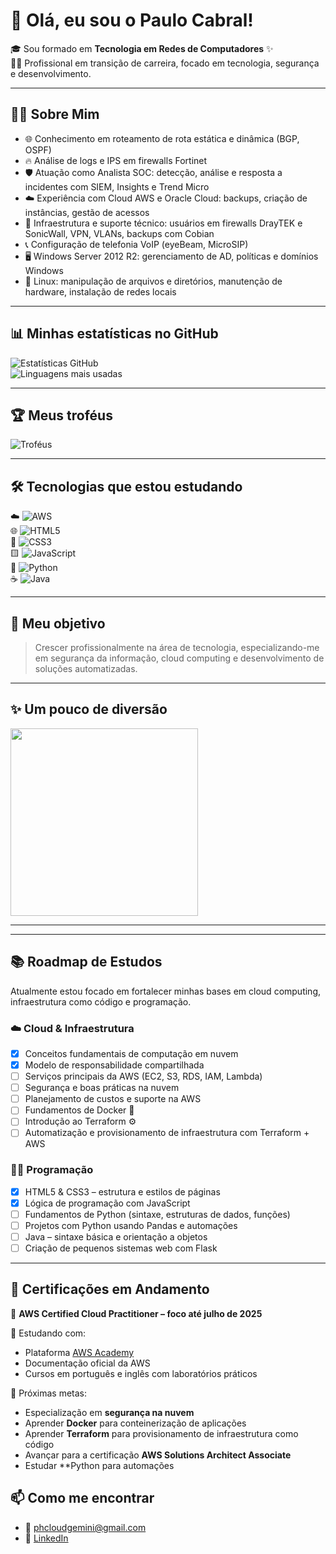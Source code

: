 # 👋 Olá, eu sou o Paulo Cabral!

🎓 Sou formado em **Tecnologia em Redes de Computadores** ✨  
🥷🚀 Profissional em transição de carreira, focado em tecnologia, segurança e desenvolvimento.

---

## 👨‍💻 Sobre Mim

- 🌐 Conhecimento em roteamento de rota estática e dinâmica (BGP, OSPF)  
- 🔥 Análise de logs e IPS em firewalls Fortinet  
- 🛡️ Atuação como Analista SOC: detecção, análise e resposta a incidentes com SIEM, Insights e Trend Micro  
- ☁️ Experiência com Cloud AWS e Oracle Cloud: backups, criação de instâncias, gestão de acessos  
- 🔧 Infraestrutura e suporte técnico: usuários em firewalls DrayTEK e SonicWall, VPN, VLANs, backups com Cobian  
- 📞 Configuração de telefonia VoIP (eyeBeam, MicroSIP)  
- 🖥️ Windows Server 2012 R2: gerenciamento de AD, políticas e domínios Windows  
- 🐧 Linux: manipulação de arquivos e diretórios, manutenção de hardware, instalação de redes locais  

---

## 📊 Minhas estatísticas no GitHub

![Estatísticas GitHub](https://github-readme-stats.vercel.app/api?username=paulocabral&show_icons=true&theme=dracula)  
![Linguagens mais usadas](https://github-readme-stats.vercel.app/api/top-langs/?username=paulocabral&layout=compact&theme=dracula)

---

## 🏆 Meus troféus

![Troféus](https://github-profile-trophy.vercel.app/?username=paulocabral&theme=monokai)

---

## 🛠️ Tecnologias que estou estudando

☁️ ![AWS](https://img.shields.io/badge/AWS-232F3E?style=for-the-badge&logo=amazonaws&logoColor=white)  
🌐 ![HTML5](https://img.shields.io/badge/HTML5-E34F26?style=for-the-badge&logo=html5&logoColor=white)  
🎨 ![CSS3](https://img.shields.io/badge/CSS3-1572B6?style=for-the-badge&logo=css3&logoColor=white)  
🟨 ![JavaScript](https://img.shields.io/badge/JavaScript-F7DF1E?style=for-the-badge&logo=javascript&logoColor=black)  
🐍 ![Python](https://img.shields.io/badge/Python-3776AB?style=for-the-badge&logo=python&logoColor=white)  
☕ ![Java](https://img.shields.io/badge/Java-ED8B00?style=for-the-badge&logo=java&logoColor=white)

---

## 🎯 Meu objetivo

> Crescer profissionalmente na área de tecnologia, especializando-me em segurança da informação, cloud computing e desenvolvimento de soluções automatizadas.

---

## ✨ Um pouco de diversão

<img src="https://giphy.com/gifs/cartoon-3d-astronaut-VOgpnDOAddaN0zr9UE" width="300"/>

---
---

## 📚 Roadmap de Estudos

Atualmente estou focado em fortalecer minhas bases em cloud computing, infraestrutura como código e programação.

### ☁️ Cloud & Infraestrutura
- [x] Conceitos fundamentais de computação em nuvem  
- [x] Modelo de responsabilidade compartilhada  
- [ ] Serviços principais da AWS (EC2, S3, RDS, IAM, Lambda)  
- [ ] Segurança e boas práticas na nuvem  
- [ ] Planejamento de custos e suporte na AWS  
- [ ] Fundamentos de Docker 🐳  
- [ ] Introdução ao Terraform ⚙️  
- [ ] Automatização e provisionamento de infraestrutura com Terraform + AWS  

### 👨‍💻 Programação
- [x] HTML5 & CSS3 – estrutura e estilos de páginas  
- [x] Lógica de programação com JavaScript  
- [ ] Fundamentos de Python (sintaxe, estruturas de dados, funções)  
- [ ] Projetos com Python usando Pandas e automações  
- [ ] Java – sintaxe básica e orientação a objetos  
- [ ] Criação de pequenos sistemas web com Flask  

---

## 📜 Certificações em Andamento

🎯 **AWS Certified Cloud Practitioner – foco até julho de 2025**

🧠 Estudando com:
- Plataforma [AWS Academy](https://awsacademy.instructure.com/)
- Documentação oficial da AWS
- Cursos em português e inglês com laboratórios práticos

🔐 Próximas metas:
- Especialização em **segurança na nuvem**
- Aprender **Docker** para conteinerização de aplicações
- Aprender **Terraform** para provisionamento de infraestrutura como código
- Avançar para a certificação **AWS Solutions Architect Associate**
- Estudar **Python para automações


## 📫 Como me encontrar

- 📧 phcloudgemini@gmail.com
- 🔗 [LinkedIn](www.linkedin.com/in/paulo-henrique-barbosa-cabral-077b7b142)  



